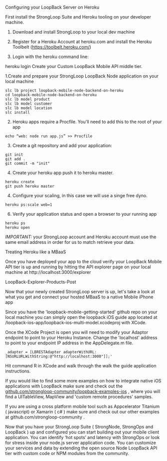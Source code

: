 Configuring your LoopBack Server on Heroku

First install the StrongLoop Suite and Heroku tooling on your developer machine.

1. Download and install StrongLoop to your local dev machine

2. Register for a Heroku Account at heroku.com and install the Heroku Toolbelt (https://toolbelt.heroku.com/)

3. Login with the heroku command line:

heroku login
Create your Custom LoopBack Mobile API middle tier.

1.Create and prepare your StrongLoop LoopBack Node application on your local machine

```
slc lb project loopback-mobile-node-backend-on-heroku
cd loopback-mobile-node-backend-on-heroku
slc lb model product
slc lb model customer
slc lb model location
slc install
```

2. Heroku apps require a Procfile. You'll need to add this to the root
of your app

```
echo “web: node run app.js” >> Procfile
```

3. Create a git repository and add your application:

```
git init
git add .  
git commit -m "init"
```

4. Create your heroku app push it to heroku master.

```
heroku create
git push heroku master
```

4. Configure your scaling, in this case we will use a singe free dyno.

```
heroku ps:scale web=1
```

6. Verify your application status and open a browser to your running app

```
heroku ps
heroku open
```

*IMPORTANT:* your StrongLoop account and Heroku account must use
the same email address in order for us to match retrieve your data.

Treating Heroku like a MBaaS

Once you have deployed your app to the cloud verify your LoopBack Mobile API tier is up and running by hitting the API explorer page on your local machine at http://localhost:3000/explorer

LoopBack-Explorer-Products-Post

Now that your newly created StrongLoop server is up, let's take a look at what you get and connect your hosted MBaaS to a native Mobile iPhone app

Since you have the 'loopback-mobile-getting-started' github repo on your local machine  you can simply open the loopback iOS guide app located at /loopback-ios-app/loopback-ios-multi-model.xcodeproj with XCode.

Once the XCode Project is open you will need to modify your Adaptor endpoint to point to your Heroku Instance.  Change the 'localhost' address to point to your endpoint IP address in the AppDelegate.m file.

```
_adapter = [LBRESTAdapter adapterWithURL:[NSURLURLWithString:@"http://localhost:3000"]];'
```

Hit command R in XCode and walk through the walk the guide application instructions.


If you would like to find some more examples on how to integrate native iOS applications with LoopBack make sure and check out the [github.com/strongloop-community/loopback-examples-ios](http://github.com/strongloop-community/loopback-examples-ios) , where you will find a UITableView, MapView and 'custom remote procedures' samples.


If you are using a cross platform mobile tool such as Appcelerator Titanium ( javascript) or Xamarin ( c# )  make sure and check out our other examples at github.com/strongloop-community .

Now that you have your StrongLoop Suite ( StrongNode, StrongOps and LoopBack ) up and configured you can start building out your mobile client application. You can identify ‘hot spots’ and latency with StrongOps or look for stress inside your node.js server application code. You can customize your services and data by extending the open source Node LoopBack API tier with custom code or NPM modules from the community.

 